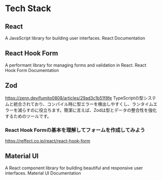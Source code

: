 # Tech Stack

## React
A JavaScript library for building user interfaces.
React Documentation

## React Hook Form
A performant library for managing forms and validation in React.
React Hook Form Documentation

## Zod
https://zenn.dev/fumito0808/articles/29ad3c1b51f8fe
TypeScriptの型システムと統合されており、コンパイル時に型エラーを検出しやすくし、ランタイムエラーを減らすのに役立ちます。簡潔に言えば、Zodは型とデータの整合性を強化するためのツールです。


### React Hook Formの基本を理解してフォームを作成してみよう
https://reffect.co.jp/react/react-hook-form


## Material UI
A React component library for building beautiful and responsive user interfaces.
Material UI Documentation